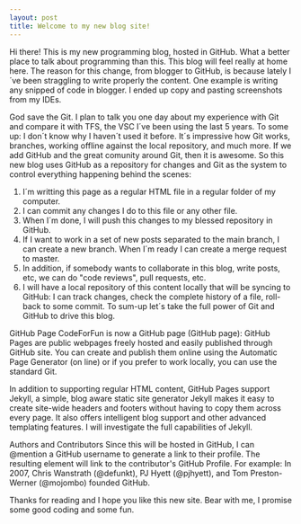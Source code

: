 ```yaml
---
layout: post
title: Welcome to my new blog site!
---
```


Hi there! This is my new programming blog, hosted in GitHub. What a better place to talk about programming than this. This blog will feel really at home here. The reason for this change, from blogger to GitHub, is because lately I´ve been straggling to write properly the content. One example is writing any snipped of code in blogger. I ended up copy and pasting screenshots from my IDEs.

God save the Git.
I plan to talk you one day about my experience with Git and compare it with TFS, the VSC I´ve been using the last 5 years. To some up: I don´t know why I haven´t used it before. It´s impressive how Git works, branches, working offline against the local repository, and much more. If we add GitHub and the great comunity around Git, then it is awesome. So this new blog uses GitHub as a repository for changes and Git as the system to control everything happening behind the scenes:

1. I´m writting this page as a regular HTML file in a regular folder of my computer.
2. I can commit any changes I do to this file or any other file.
3. When I´m done, I will push this changes to my blessed repository in GitHub.
4. If I want to work in a set of new posts separated to the main branch, I can create a new branch. When I´m ready I can create a merge request to master.
5. In addition, if somebody wants to collaborate in this blog, write posts, etc, we can do "code reviews", pull requests, etc.
6. I will have a local repository of this content locally that will be syncing to GitHub: I can track changes, check the complete history of a file, roll-back to some commit.
To sum-up let´s take the full power of Git and GitHub to drive this blog.

GitHub Page
CodeForFun is now a GitHub page (GitHub page): GitHub Pages are public webpages freely hosted and easily published through GitHub site. You can create and publish them online using the Automatic Page Generator (on line) or if you prefer to work locally, you can use the standard Git.

In addition to supporting regular HTML content, GitHub Pages support Jekyll, a simple, blog aware static site generator Jekyll makes it easy to create site-wide headers and footers without having to copy them across every page. It also offers intelligent blog support and other advanced templating features. I will investigate the full capabilities of Jekyll.

Authors and Contributors
Since this will be hosted in GitHub, I can @mention a GitHub username to generate a link to their profile. The resulting <a> element will link to the contributor's GitHub Profile. For example: In 2007, Chris Wanstrath (@defunkt), PJ Hyett (@pjhyett), and Tom Preston-Werner (@mojombo) founded GitHub.

Thanks for reading and I hope you like this new site. Bear with me, I promise some good coding and some fun.
